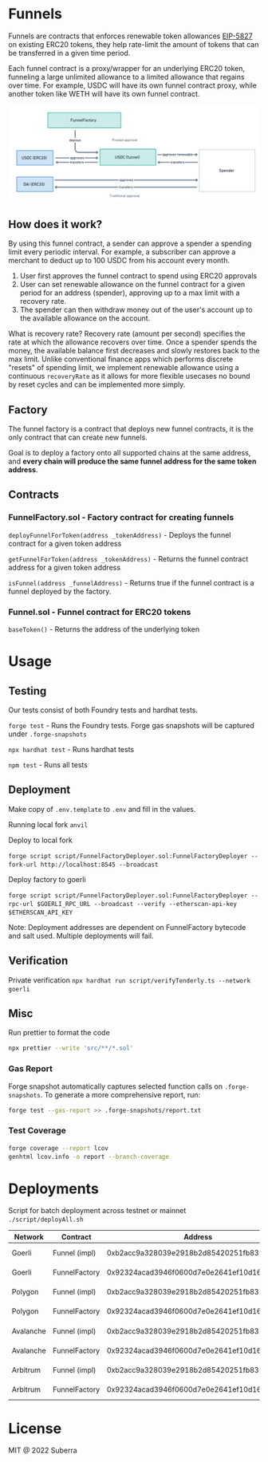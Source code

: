 # Funnels

Funnels are contracts that enforces renewable token allowances [EIP-5827](https://eips.ethereum.org/EIPS/eip-5827) on existing ERC20 tokens, they help rate-limit the amount of tokens that can be transferred in a given time period.

Each funnel contract is a proxy/wrapper for an underlying ERC20 token, funneling a large unlimited allowance to a limited allowance that regains over time. For example, USDC will have its own funnel contract proxy, while another token like WETH will have its own funnel contract.

![Funnels overview](overview.png)

## How does it work?

By using this funnel contract, a sender can approve a spender a spending limit every periodic interval. For example, a subscriber can approve a merchant to deduct up to 100 USDC from his account every month.

1. User first approves the funnel contract to spend using ERC20 approvals
2. User can set renewable allowance on the funnel contract for a given period for an address (spender), approving up to a max limit with a recovery rate.
3. The spender can then withdraw money out of the user's account up to the available allowance on the account.

What is recovery rate? Recovery rate (amount per second) specifies the rate at which the allowance recovers over time. Once a spender spends the money, the available balance first decreases and slowly restores back to the max limit. Unlike conventional finance apps which performs discrete "resets" of spending limit, we implement renewable allowance using a continuous `recoveryRate` as it allows for more flexible usecases no bound by reset cycles and can be implemented more simply.

## Factory

The funnel factory is a contract that deploys new funnel contracts, it is the only contract that can create new funnels.

Goal is to deploy a factory onto all supported chains at the same address, and **every chain will produce the same funnel address for the same token address**.

## Contracts

### FunnelFactory.sol - Factory contract for creating funnels

`deployFunnelForToken(address _tokenAddress)` - Deploys the funnel contract for a given token address

`getFunnelForToken(address _tokenAddress)` - Returns the funnel contract address for a given token address

`isFunnel(address _funnelAddress)` - Returns true if the funnel contract is a funnel deployed by the factory.

### Funnel.sol - Funnel contract for ERC20 tokens

`baseToken()` - Returns the address of the underlying token

# Usage

## Testing

Our tests consist of both Foundry tests and hardhat tests. 

`forge test` - Runs the Foundry tests. Forge gas snapshots will be captured under `.forge-snapshots`

`npx hardhat test` - Runs hardhat tests

`npm test` - Runs all tests

## Deployment

Make copy of `.env.template` to `.env` and fill in the values.

Running local fork
`anvil`

Deploy to local fork

`forge script script/FunnelFactoryDeployer.sol:FunnelFactoryDeployer --fork-url http://localhost:8545 --broadcast`

Deploy factory to goerli

`forge script script/FunnelFactoryDeployer.sol:FunnelFactoryDeployer --rpc-url $GOERLI_RPC_URL --broadcast --verify --etherscan-api-key $ETHERSCAN_API_KEY`

Note: Deployment addresses are dependent on FunnelFactory bytecode and salt used. Multiple deployments will fail.

## Verification

Private verification
`npx hardhat run script/verifyTenderly.ts --network goerli`

## Misc

Run prettier to format the code

```sh
npx prettier --write 'src/**/*.sol'
```

### Gas Report

Forge snapshot automatically captures selected function calls on `.forge-snapshots`. To generate a more comprehensive report, run:

```sh
forge test --gas-report >> .forge-snapshots/report.txt   
```

### Test Coverage

```sh
forge coverage --report lcov   
genhtml lcov.info -o report --branch-coverage 
```

# Deployments

Script for batch deployment across testnet or mainnet
`./script/deployAll.sh`

| Network   | Contract      | Address                                    | Version     |
| --------- | ------------- | ------------------------------------------ | ----------- |
| Goerli    | Funnel (impl) | 0xb2acc9a328039e2918b2d85420251fb831ce47e0 | 0.2.0-alpha |
| Goerli    | FunnelFactory | 0x92324acad3946f0600d7e0e2641ef10d1655d89d | 0.2.0-alpha |
| Polygon   | Funnel (impl) | 0xb2acc9a328039e2918b2d85420251fb831ce47e0 | 0.2.0-alpha |
| Polygon   | FunnelFactory | 0x92324acad3946f0600d7e0e2641ef10d1655d89d | 0.2.0-alpha |
| Avalanche | Funnel (impl) | 0xb2acc9a328039e2918b2d85420251fb831ce47e0 | 0.2.0-alpha |
| Avalanche | FunnelFactory | 0x92324acad3946f0600d7e0e2641ef10d1655d89d | 0.2.0-alpha |
| Arbitrum  | Funnel (impl) | 0xb2acc9a328039e2918b2d85420251fb831ce47e0 | 0.2.0-alpha |
| Arbitrum  | FunnelFactory | 0x92324acad3946f0600d7e0e2641ef10d1655d89d | 0.2.0-alpha |

# License

MIT @ 2022 Suberra
